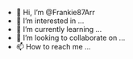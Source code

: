 - 👋 Hi, I’m @Frankie87Arr
- 👀 I’m interested in ...
- 🌱 I’m currently learning ...
- 💞️ I’m looking to collaborate on ...
- 📫 How to reach me ...

<!---
Frankie87Arr/Frankie87Arr is a ✨ special ✨ repository because its `README.md` (this file) appears on your GitHub profile.
You can click the Preview link to take a look at your changes.
--->
